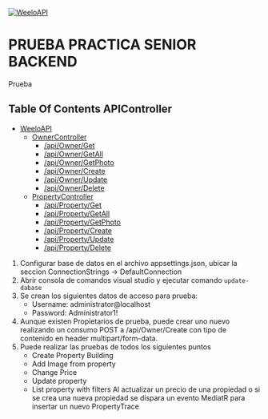 [![WeeloAPI](https://img.shields.io/badge/WeeloAPI-v1.0-green)](https://github.com/Juancho0056/WeeloAPI)
# PRUEBA PRACTICA SENIOR BACKEND

Prueba 
## Table Of Contents APIController
- [WeeloAPI](#weelo-api)
  - [OwnerController](#ownercontroller)
	* [/api/Owner/Get](#OwnerGet)
	* [/api/Owner/GetAll](#OwnerGetAll)
	* [/api/Owner/GetPhoto](#OwnerGetPhoto)
	* [/api/Owner/Create](#OwnerCreate)
	* [/api/Owner/Update](#OwnerUpdate)
	* [/api/Owner/Delete](OwnerDelete)
  - [PropertyController](#propertycontroller)
	* [/api/Property/Get](#PropertyGet)
	* [/api/Property/GetAll](#PropertyGetAll)
	* [/api/Property/GetPhoto](#PropertyCreateImage)
	* [/api/Property/Create](#PropertyCreate)
	* [/api/Property/Update](#PropertyUpdate)
	* [/api/Property/Delete](PropertyDelete)	
  
1. Configurar base de datos en el archivo appsettings.json, ubicar la seccion ConnectionStrings -> DefaultConnection
2. Abrir consola de comandos visual studio y ejecutar comando ```update-dabase ```
3. Se crean los siguientes datos de acceso para prueba:
   - Username: administrator@localhost
   - Password: Administrator1!
4. Aunque existen Propietarios de prueba, puede crear uno nuevo realizando un consumo POST a  /api/Owner/Create con tipo de contenido en header multipart/form-data.
5. Puede realizar las pruebas de todos los siguientes puntos
	-	Create Property Building 
	-	Add Image from property
	-	Change Price
	-	Update property
	-	List property  with filters
	Al actualizar un precio de una propiedad o si se crea una nueva propiedad se dispara un evento MediatR para insertar un nuevo PropertyTrace
